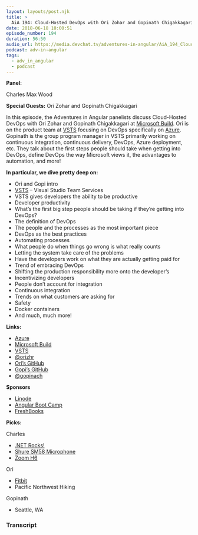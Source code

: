 ```yaml
---
layout: layouts/post.njk
title: >
  AiA 194: Cloud-Hosted DevOps with Ori Zohar and Gopinath Chigakkagari LIVE at Microsoft Build
date: 2018-06-18 10:00:51
episode_number: 194
duration: 56:50
audio_url: https://media.devchat.tv/adventures-in-angular/AiA_194_Cloud-Hosted_DevOps_with_Ori_Zohar_and_Gopinath_Chigakkagari_LIVE_at_Microsoft_Build.mp3
podcast: adv-in-angular
tags:
  - adv_in_angular
  - podcast
---
```


**Panel:**

Charles Max Wood

**Special Guests:** Ori Zohar and Gopinath Chigakkagari

In this episode, the Adventures in Angular panelists discuss Cloud-Hosted DevOps with Ori Zohar and Gopinath Chigakkagari at [Microsoft Build](https://www.microsoft.com/en-us/build). Ori is on the product team at [VSTS](https://www.visualstudio.com/team-services/) focusing on DevOps specifically on [Azure](https://azure.microsoft.com/en-us/?v=18.20). Gopinath is the group program manager in VSTS primarily working on continuous integration, continuous delivery, DevOps, Azure deployment, etc. They talk about the first steps people should take when getting into DevOps, define DevOps the way Microsoft views it, the advantages to automation, and more!

**In particular, we dive pretty deep on:**

- Ori and Gopi intro
- [VSTS](https://www.visualstudio.com/team-services/) – Visual Studio Team Services
- VSTS gives developers the ability to be productive
- Developer productivity
- What’s the first big step people should be taking if they’re getting into DevOps?
- The definition of DevOps
- The people and the processes as the most important piece
- DevOps as the best practices
- Automating processes
- What people do when things go wrong is what really counts
- Letting the system take care of the problems
- Have the developers work on what they are actually getting paid for
- Trend of embracing DevOps
- Shifting the production responsibility more onto the developer’s
- Incentivizing developers
- People don’t account for integration
- Continuous integration
- Trends on what customers are asking for
- Safety
- Docker containers
- And much, much more!

**Links:**

- [Azure](https://azure.microsoft.com/en-us/?v=18.20)
- [Microsoft Build](https://www.microsoft.com/en-us/build)
- [VSTS](https://www.visualstudio.com/team-services/)
- [@orizhr](https://twitter.com/orizhr)
- [Ori’s GitHub](https://github.com/orizohar)
- [Gopi’s GitHub](https://github.com/gopinathch)
- [@gopinach](https://twitter.com/gopinach)

**Sponsors**

- [Linode](https://promo.linode.com/adventuresinangular/)
- [Angular Boot Camp](https://angularbootcamp.com/)
- [FreshBooks](https://www.freshbooks.com/invoice?ref=11731&utm_source=pbm&utm_medium=affiliate-program&utm_influencer=419364&utm_campaign=podcast-influencers)

**Picks:**

Charles

- [.NET Rocks!](https://www.dotnetrocks.com/)
- [Shure SM58 Microphone](http://www.shure.com/americas/products/microphones/sm/sm58-vocal-microphone)
- [Zoom H6](https://www.zoom-na.com/products/field-video-recording/field-recording/h6-handy-recorder)

Ori

- [Fitbit](https://www.fitbit.com/home)
- Pacific Northwest Hiking

Gopinath

- Seattle, WA

### Transcript

